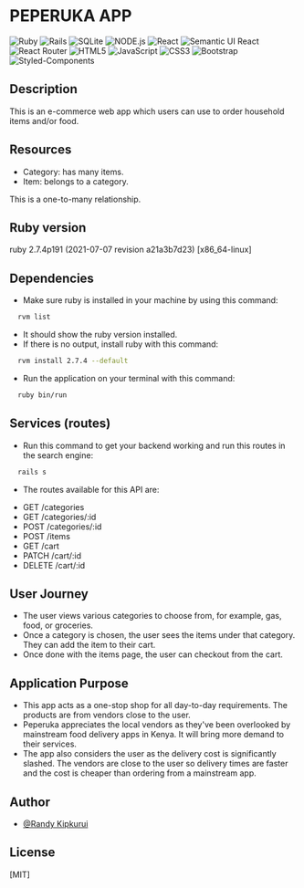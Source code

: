 # PEPERUKA APP

![Ruby](https://img.shields.io/badge/Ruby-CC342D?style=for-the-badge&logo=ruby&logoColor=white)
![Rails](https://img.shields.io/badge/rails-%23CC0000.svg?style=for-the-badge&logo=ruby-on-rails&logoColor=white)
![SQLite](https://img.shields.io/badge/SQLite-07405E?style=for-the-badge&logo=sqlite&logoColor=white)
![NODE.js](https://img.shields.io/badge/Node.js-43853D?style=for-the-badge&logo=node.js&logoColor=white)
![React](https://img.shields.io/badge/react-%2320232a.svg?style=for-the-badge&logo=react&logoColor=%2361DAFB)
![Semantic UI React](https://img.shields.io/badge/Semantic%20UI%20React-%2335BDB2.svg?style=for-the-badge&logo=SemanticUIReact&logoColor=white)
![React Router](https://img.shields.io/badge/React_Router-CA4245?style=for-the-badge&logo=react-router&logoColor=white)
![HTML5](https://img.shields.io/badge/html5-%23E34F26.svg?style=for-the-badge&logo=html5&logoColor=white)
![JavaScript](https://img.shields.io/badge/javascript-%23323330.svg?style=for-the-badge&logo=javascript&logoColor=%23F7DF1E)
![CSS3](https://img.shields.io/badge/css3-%231572B6.svg?style=for-the-badge&logo=css3&logoColor=white)
![Bootstrap](https://img.shields.io/badge/bootstrap-%23563D7C.svg?style=for-the-badge&logo=bootstrap&logoColor=white)
![Styled-Components](https://img.shields.io/badge/styled--components-DB7093?style=for-the-badge&logo=styled-components&logoColor=white)


## Description
This is an e-commerce web app which users can use to order household items and/or food.

## Resources
- Category: has many items.
- Item: belongs to a category.

This is a one-to-many relationship.

## Ruby version
ruby 2.7.4p191 (2021-07-07 revision a21a3b7d23) [x86_64-linux]

## Dependencies
- Make sure ruby is installed in your machine by using this command:
```bash
  rvm list
```
- It should show the ruby version installed.
- If there is no output, install ruby with this command:
```bash
  rvm install 2.7.4 --default
```

- Run the application on your terminal with this command:
```bash
  ruby bin/run
```

## Services (routes)
- Run this command to get your backend working and run this routes in the search engine:
```bash
  rails s
```

- The routes available for this API are:
* GET /categories
* GET /categories/:id
* POST /categories/:id
* POST /items
* GET /cart
* PATCH /cart/:id
* DELETE /cart/:id

## User Journey
- The user views various categories to choose from, for example, gas, food, or groceries.
- Once a category is chosen, the user sees the items under that category. They can add the item to their cart.
- Once done with the items page, the user can checkout from the cart.

## Application Purpose
- This app acts as a one-stop shop for all day-to-day requirements. The products are from vendors close to the user.
- Peperuka appreciates the local vendors as they've been overlooked by mainstream food delivery apps in Kenya. It will bring more demand to their services.
- The app also considers the user as the delivery cost is significantly slashed. The vendors are close to the user so delivery times are faster and the cost is cheaper than ordering from a mainstream app. 


## Author

- [@Randy Kipkurui](https://github.com/randy-04)


## License
[MIT]

